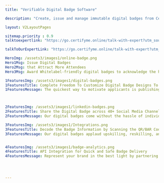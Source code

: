 ```yaml
---
title: "Verifiable Digital Badge Software"

description: "Create, issue and manage immutable digital badges from CertifyMe"

layout: V2LayoutPages

sitemap.priority : 0.9
talktoexpertlink: "https://go.certifyme.online/talk-with-expert?utm_source=digitalbadge&utm_medium=hero&utm_campaign=Talk+to+the+expert"  

talkToOurExpertLink: "https://go.certifyme.online/talk-with-expert?utm_source=digitalbadge&utm_medium=Review&utm_campaign=Talk+to+our+expert"

HeroImg: /assets3/images1/online-badge.png
Hero1Msg: Issue Digital Badges  
Hero2Msg: that Attract More Attendees
Hero3Msg: Award Whitelabel-friendly digital badges to acknowledge the hard work students, candidates, and employees have put forth to help your organization reach a new height of excellence and recognition.

1FeaturesImg: /assets3/images1/digital-badges.png
1FeaturesTitle: Complete Freedom To Customize Digital Badge Designs To Recognize Achievements
1FeaturesMessage: The quickest way to motivate applicants is publishing verifiable, tamper-proof badges under their names. CertifyMe works toward simplifying this revolutionary transition.<br> Organizations are always on the lookout for new tools/technologies to attract a larger clientele base. Issuing digital badges is one of the most foolproof ways to stay a step ahead of the competition without breaking the bank. <br>Our Blockchain-based digital credentials and badges are the ideal solutions to skyrocket your membership and retain them for business growth.



2FeaturesImg: /assets3/images1/linkedin-badges.png
2FeaturesTitle: Share the Digital Badge across 40+ Social Media Channels in One Go 
2FeaturesMessage: Our digital badges come without the hassle of individually sharing them on each platform. Awardees can share the badges among their social networks with a single click.<br><br> Cater to a longer list of students and participants by offering digital badges following a simple authentication and verification method.<br><br>Take your business to the next step by allowing participants to celebrate the success of program completion. Issue digital badges that are easy to download and can be shared as an email signature or on Facebook, LinkedIn, and Twitter.

3FeaturesImg: /assets3/images1/Integrations.png
3FeaturesTitle: Decode the Badge Information by Scanning the QR/BAR Code
3FeaturesMessage: Our digital badges applaud upskilling, reskilling, and competency improvements. The badges showcase the determination and integrity of program participants and the growth of new skills among them.<br>Simply scanning the QR/ barcode on the badge reveals the timeframe of the certification, essential skills to join the program, skill growth, and future potential of the certificate-holder. This code also holds information on the length of the badge validity. The encoded meta-data communicates the essential details associated with the badge achievement. <br> Our analytics dashboard offers more insights into the way badge receivers are engaging with the badges. The information on badge views, website visits, downloads, and shares on social media, remains at your fingertip.


4FeaturesImg: /assets3/images1/badge-analytics.png
4FeaturesTitle: API Integration for Quick and Safe Badge Delivery
4FeaturesMessage: Represent your brand in the best light by partnering with CertifyMe. Eliminate the risks of mistakes associated with manual certificate designing and make it automated. Digital badges of CertifyMe are the ideal fix to back you up when you are unsure of the solution.<br> Our API-integrated digital badges and digital certificates automatically reach the recipient whenever someone finishes a course or program.<br> We are also suitable for Zapier integration if you are looking for a no-code method. You can also integrate us in LMSs as plugins. We value a simple, straightforward badge automation and distribution procedure.   




---
```


